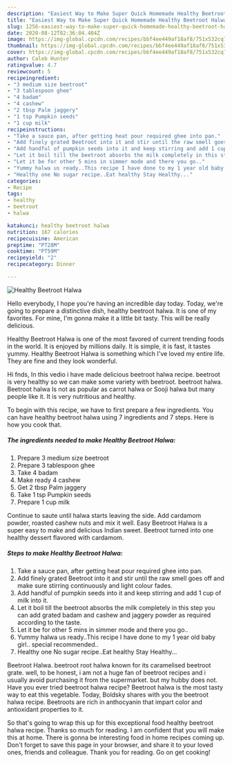 ```yaml
---
description: "Easiest Way to Make Super Quick Homemade Healthy Beetroot Halwa"
title: "Easiest Way to Make Super Quick Homemade Healthy Beetroot Halwa"
slug: 1256-easiest-way-to-make-super-quick-homemade-healthy-beetroot-halwa
date: 2020-08-12T02:36:04.404Z
image: https://img-global.cpcdn.com/recipes/bbf4ee449af18af8/751x532cq70/healthy-beetroot-halwa-recipe-main-photo.jpg
thumbnail: https://img-global.cpcdn.com/recipes/bbf4ee449af18af8/751x532cq70/healthy-beetroot-halwa-recipe-main-photo.jpg
cover: https://img-global.cpcdn.com/recipes/bbf4ee449af18af8/751x532cq70/healthy-beetroot-halwa-recipe-main-photo.jpg
author: Caleb Hunter
ratingvalue: 4.7
reviewcount: 5
recipeingredient:
- "3 medium size beetroot"
- "3 tablespoon ghee"
- "4 badam"
- "4 cashew"
- "2 tbsp Palm jaggery"
- "1 tsp Pumpkin seeds"
- "1 cup milk"
recipeinstructions:
- "Take a sauce pan, after getting heat pour required ghee into pan."
- "Add finely grated Beetroot into it and stir until the raw smell goes off and make sure stirring continuously and light colour fades."
- "Add handful of pumpkin seeds into it and keep stirring and add 1 cup of milk into it."
- "Let it boil till the beetroot absorbs the milk completely in this step you can add grated badam and cashew and jaggery powder as required according to the taste."
- "Let it be for other 5 mins in simmer mode and there you go.."
- "Yummy halwa us ready..This recipe I have done to my 1 year old baby girl.. special recommended.."
- "Healthy one No sugar recipe..Eat healthy Stay Healthy..."
categories:
- Recipe
tags:
- healthy
- beetroot
- halwa

katakunci: healthy beetroot halwa 
nutrition: 167 calories
recipecuisine: American
preptime: "PT28M"
cooktime: "PT59M"
recipeyield: "2"
recipecategory: Dinner

---
```



![Healthy Beetroot Halwa](https://img-global.cpcdn.com/recipes/bbf4ee449af18af8/751x532cq70/healthy-beetroot-halwa-recipe-main-photo.jpg)

Hello everybody, I hope you're having an incredible day today. Today, we're going to prepare a distinctive dish, healthy beetroot halwa. It is one of my favorites. For mine, I'm gonna make it a little bit tasty. This will be really delicious.

Healthy Beetroot Halwa is one of the most favored of current trending foods in the world. It is enjoyed by millions daily. It is simple, it is fast, it tastes yummy. Healthy Beetroot Halwa is something which I've loved my entire life. They are fine and they look wonderful.

Hi fnds, In this vedio i have made delicious beetroot halwa recipe. beetroot is very healthy so we can make some variety with beetroot. beetroot halwa. Beetroot halwa Is not as popular as carrot halwa or Sooji halwa but many people like it. It is very nutritious and healthy.


To begin with this recipe, we have to first prepare a few ingredients. You can have healthy beetroot halwa using 7 ingredients and 7 steps. Here is how you cook that.

<!--inarticleads1-->

##### The ingredients needed to make Healthy Beetroot Halwa:

1. Prepare 3 medium size beetroot
1. Prepare 3 tablespoon ghee
1. Take 4 badam
1. Make ready 4 cashew
1. Get 2 tbsp Palm jaggery
1. Take 1 tsp Pumpkin seeds
1. Prepare 1 cup milk


Continue to saute until halwa starts leaving the side. Add cardamom powder, roasted cashew nuts and mix it well. Easy Beetroot Halwa is a super easy to make and delicious Indian sweet. Beetroot turned into one healthy dessert flavored with cardamom. 

<!--inarticleads2-->

##### Steps to make Healthy Beetroot Halwa:

1. Take a sauce pan, after getting heat pour required ghee into pan.
1. Add finely grated Beetroot into it and stir until the raw smell goes off and make sure stirring continuously and light colour fades.
1. Add handful of pumpkin seeds into it and keep stirring and add 1 cup of milk into it.
1. Let it boil till the beetroot absorbs the milk completely in this step you can add grated badam and cashew and jaggery powder as required according to the taste.
1. Let it be for other 5 mins in simmer mode and there you go..
1. Yummy halwa us ready..This recipe I have done to my 1 year old baby girl.. special recommended..
1. Healthy one No sugar recipe..Eat healthy Stay Healthy...


Beetroot Halwa. beetroot root halwa known for its caramelised beetroot grate. well, to be honest, i am not a huge fan of beetroot recipes and i usually avoid purchasing it from the supermarket. but my hubby does not. Have you ever tried beetroot halwa recipe? Beetroot halwa is the most tasty way to eat this vegetable. Today, Boldsky shares with you the beetroot halwa recipe. Beetroots are rich in anthocyanin that impart color and antioxidant properties to it. 

So that's going to wrap this up for this exceptional food healthy beetroot halwa recipe. Thanks so much for reading. I am confident that you will make this at home. There is gonna be interesting food in home recipes coming up. Don't forget to save this page in your browser, and share it to your loved ones, friends and colleague. Thank you for reading. Go on get cooking!
